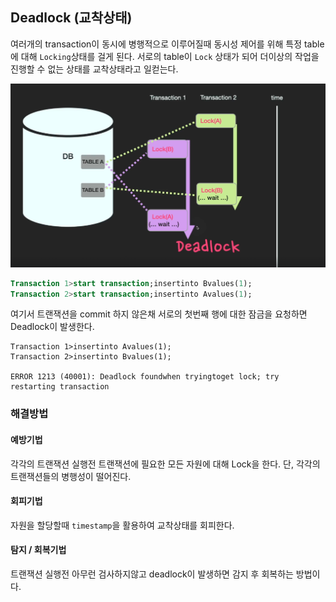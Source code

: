 ## Deadlock (교착상태)

여러개의 transaction이 동시에 병행적으로 이루어질때 동시성 제어를 위해 특정 table에 대해 `Locking`상태를 걸게 된다. 서로의 table이 `Lock` 상태가 되어 더이상의 작업을 진행할 수 없는 상태를 교착상태라고 일컫는다.

![교착상태](images/deadlock.png)

```sql
Transaction 1>start transaction;insertinto Bvalues(1);
Transaction 2>start transaction;insertinto Avalues(1);
```
여기서 트랜잭션을 commit 하지 않은채 서로의 첫번째 행에 대한 잠금을 요청하면 Deadlock이 발생한다.
```
Transaction 1>insertinto Avalues(1);
Transaction 2>insertinto Bvalues(1);

ERROR 1213 (40001): Deadlock foundwhen tryingtoget lock; try restarting transaction
```

### 해결방법

#### 예방기법
각각의 트랜잭션 실행전 트랜잭션에 필요한 모든 자원에 대해 Lock을 한다. 단, 각각의 트랜잭션들의 병행성이 떨어진다.

#### 회피기법
자원을 할당할때 `timestamp`을 활용하여 교착상태를 회피한다.

#### 탐지 / 회복기법
트랜잭션 실행전 아무런 검사하지않고 deadlock이 발생하면 감지 후 회복하는 방법이다.